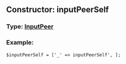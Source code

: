 ## Constructor: inputPeerSelf  



### Type: [InputPeer](../types/InputPeer.md)

### Example:


```
$inputPeerSelf = ['_' => inputPeerSelf', ];
```